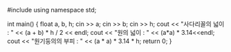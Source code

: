 #include <iostream>
using namespace std;

int main() {
	float a, b, h; 
	cin >> a;
	cin >> b;
	cin >> h;
	cout << "사다리꼴의 넓이 : " << (a + b) * h / 2 << endl;
	cout << "원의 넓이 : " << (a*a) * 3.14<<endl;
	cout << "원기둥의의 부피 : " << (a * a) * 3.14 * h;
	return 0;
}
